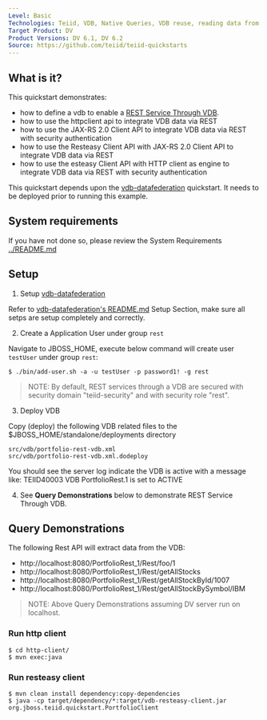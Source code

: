 ```yaml
---
Level: Basic
Technologies: Teiid, VDB, Native Queries, VDB reuse, reading data from JDBC, delimited file, REST Service Through VDB
Target Product: DV
Product Versions: DV 6.1, DV 6.2
Source: https://github.com/teiid/teiid-quickstarts
---
```


## What is it?

This quickstart demonstrates:

* how to define a vdb to enable a [REST Service Through VDB](https://docs.jboss.org/author/display/TEIID/REST+Service+Through+VDB).
* how to use the httpclient api to integrate VDB data via REST
* how to use the JAX-RS 2.0 Client API to integrate VDB data via REST with security authentication
* how to use the Resteasy Client API with JAX-RS 2.0 Client API to integrate VDB data via REST
* how to use the esteasy Client API with HTTP client as engine to integrate VDB data via REST with security authentication

This quickstart depends upon the [vdb-datafederation](../vdb-datafederation) quickstart.  It needs to be deployed prior to running this example.

## System requirements

If you have not done so, please review the System Requirements [../README.md](../README.md)

## Setup

1)  Setup [vdb-datafederation](../vdb-datafederation)

Refer to [vdb-datafederation's README.md](../vdb-datafederation/README.md) Setup Section, make sure all setps are setup completely and correctly.

2) Create a Application User under group `rest`

Navigate to JBOSS_HOME, execute below command will create user `testUser` under group `rest`:

~~~
$ ./bin/add-user.sh -a -u testUser -p password1! -g rest
~~~ 

> NOTE: By default, REST services through a VDB are secured with security domain "teiid-security" and with security role "rest".
		
3)  Deploy VDB

Copy (deploy) the following VDB related files to the $JBOSS_HOME/standalone/deployments directory

~~~
src/vdb/portfolio-rest-vdb.xml
src/vdb/portfolio-rest-vdb.xml.dodeploy
~~~

You should see the server log indicate the VDB is active with a message like:  TEIID40003 VDB PortfolioRest.1 is set to ACTIVE

4) See **Query Demonstrations** below to demonstrate REST Service Through VDB.

## Query Demonstrations

The following Rest API will extract data from the VDB:

* http://localhost:8080/PortfolioRest_1/Rest/foo/1
* http://localhost:8080/PortfolioRest_1/Rest/getAllStocks
* http://localhost:8080/PortfolioRest_1/Rest/getAllStockById/1007
* http://localhost:8080/PortfolioRest_1/Rest/getAllStockBySymbol/IBM

> NOTE: Above Query Demonstrations assuming DV server run on localhost.

### Run http client

~~~
$ cd http-client/
$ mvn exec:java
~~~

### Run resteasy client

~~~
$ mvn clean install dependency:copy-dependencies
$ java -cp target/dependency/*:target/vdb-resteasy-client.jar org.jboss.teiid.quickstart.PortfolioClient
~~~
